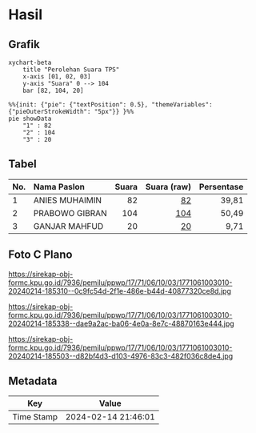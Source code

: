 # Hasil

## Grafik

```mermaid
xychart-beta
    title "Perolehan Suara TPS"
    x-axis [01, 02, 03]
    y-axis "Suara" 0 --> 104
    bar [82, 104, 20]
```

```mermaid
%%{init: {"pie": {"textPosition": 0.5}, "themeVariables": {"pieOuterStrokeWidth": "5px"}} }%%
pie showData
    "1" : 82
    "2" : 104
    "3" : 20
```

## Tabel

| No. | Nama Paslon    | Suara | Suara (raw) | Persentase |
|:--- |:-------------- | -----:| -----------:| ----------:|
| 1   | ANIES MUHAIMIN | 82    | [82][p-1]   | 39,81      |
| 2   | PRABOWO GIBRAN | 104   | [104][p-2]  | 50,49      |
| 3   | GANJAR MAHFUD  | 20    | [20][p-3]   | 9,71       |


[p-1]: https://github.com/gigit-pemilu/pemilu-2024-17-bengkulu/blob/main/pilpres/hitung-suara/sub/17-bengkulu/sub/71-kota-bengkulu/sub/06-ratu-agung/sub/1003-nusa-indah/sub/010-tps/sub/paslon-1.txt
[p-2]: https://github.com/gigit-pemilu/pemilu-2024-17-bengkulu/blob/main/pilpres/hitung-suara/sub/17-bengkulu/sub/71-kota-bengkulu/sub/06-ratu-agung/sub/1003-nusa-indah/sub/010-tps/sub/paslon-2.txt
[p-3]: https://github.com/gigit-pemilu/pemilu-2024-17-bengkulu/blob/main/pilpres/hitung-suara/sub/17-bengkulu/sub/71-kota-bengkulu/sub/06-ratu-agung/sub/1003-nusa-indah/sub/010-tps/sub/paslon-3.txt

## Foto C Plano

https://sirekap-obj-formc.kpu.go.id/7936/pemilu/ppwp/17/71/06/10/03/1771061003010-20240214-185310--0c9fc54d-2f1e-486e-b44d-40877320ce8d.jpg

https://sirekap-obj-formc.kpu.go.id/7936/pemilu/ppwp/17/71/06/10/03/1771061003010-20240214-185338--dae9a2ac-ba06-4e0a-8e7c-48870163e444.jpg

https://sirekap-obj-formc.kpu.go.id/7936/pemilu/ppwp/17/71/06/10/03/1771061003010-20240214-185503--d82bf4d3-d103-4976-83c3-482f036c8de4.jpg


## Metadata

| Key        | Value               |
| ---------- | ------------------- |
| Time Stamp | 2024-02-14 21:46:01 |



